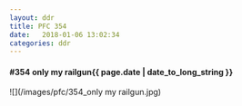 ```yaml
---
layout: ddr
title: PFC 354
date:   2018-01-06 13:02:34
categories: ddr
---
```


#### **#354** only my railgun<span class="pull-right">{{ page.date | date_to_long_string }}</span>
![](/images/pfc/354_only my railgun.jpg)

